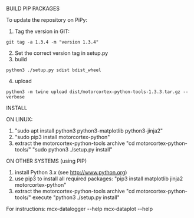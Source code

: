 BUILD PIP PACKAGES

To update the repository on PiPy:
1. Tag the version in GIT:
```
git tag -a 1.3.4 -m "version 1.3.4"
```
2. Set the correct version tag in setup.py
3. build 
```
python3 ./setup.py sdist bdist_wheel
```
4. upload
```
python3 -m twine upload dist/motorcortex-python-tools-1.3.3.tar.gz --verbose
```


INSTALL

ON LINUX:
1. "sudo apt install python3 python3-matplotlib python3-jinja2"
2. "sudo pip3 install motorcortex-python"
3. extract the motorcortex-python-tools archive
   "cd motorcortex-python-tools/"
   "sudo python3 ./setup.py install"

ON OTHER SYSTEMS (using PIP)
1. install Python 3.x (see http://www.python.org)
2. use pip3 to install all required packages:
   "pip3 install matplotlib jinja2 motorcortex-python"
3. extract the motorcortex-python-tools archive
   "cd motorcortex-python-tools/"
   execute "python3 ./setup.py install"

   
For instructions:
mcx-datalogger --help
mcx-dataplot --help


